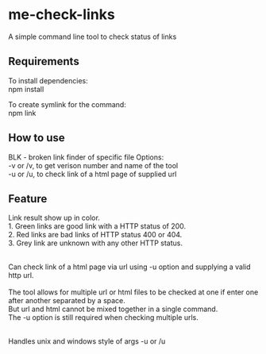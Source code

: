 # me-check-links
A simple command line tool to check status of links


<h2>Requirements</h2>
To install dependencies:<br/>
npm install<br/>  

To create symlink for the command:<br/>
npm link 

<h2>How to use</h2>
BLK - broken link finder of specific file
Options:<br/>
-v or /v,  to get verison number and name of the tool<br/> 
-u or /u,  to check link of a html page of supplied url<br/> 

<h2>Feature</h2>
Link result show up in color.<br/>  
1. Green links are good link with a HTTP status of 200.<br/> 
2. Red links are bad links of HTTP status 400 or 404.<br/> 
3. Grey link are unknown with any other HTTP status.<br/> 
<br/>  

Can check link of a html page via url using -u option and supplying a valid http url.<br>
<br>
The tool allows for multiple url or html files to be checked at one if enter one after another separated by a space. <br/>
But url and html cannot be mixed together in a single command.<br/>
The -u option is still required when checking multiple urls.<br/>
<br>

Handles unix and windows style of args -u or /u

